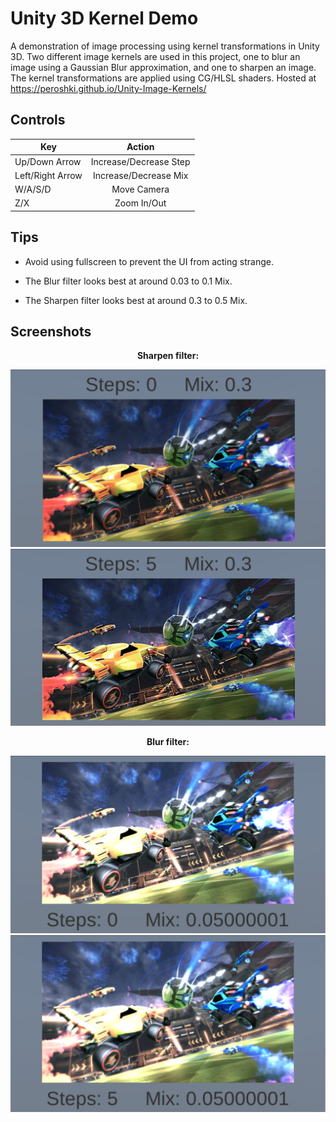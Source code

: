 # Unity 3D Kernel Demo

A demonstration of image processing using kernel transformations in Unity 3D. Two different image kernels are used in this project, one to blur an image using a Gaussian Blur approximation, and one to sharpen an image. The kernel transformations are applied using CG/HLSL shaders. Hosted at https://peroshki.github.io/Unity-Image-Kernels/

## Controls
| Key        | Action           |
| ------------- |:-------------:|
| Up/Down Arrow      | Increase/Decrease Step |
| Left/Right Arrow      | Increase/Decrease Mix      |
| W/A/S/D | Move Camera     |
| Z/X      | Zoom In/Out |

## Tips
* Avoid using fullscreen to prevent the UI from acting strange.

* The Blur filter looks best at around 0.03 to 0.1 Mix.

* The Sharpen filter looks best at around 0.3 to 0.5 Mix.

## Screenshots

<p align="center">
  <strong>Sharpen filter:</strong>
</p>

![Sharp 0](Screenshots/Sharp0.png)
![Sharp 5](Screenshots/Sharp5.png)

<p align="center">
  <strong>Blur filter:</strong>
</p>

![Blur 0](Screenshots/Blur0.png)
![Blur 5](Screenshots/Blur5.png)
